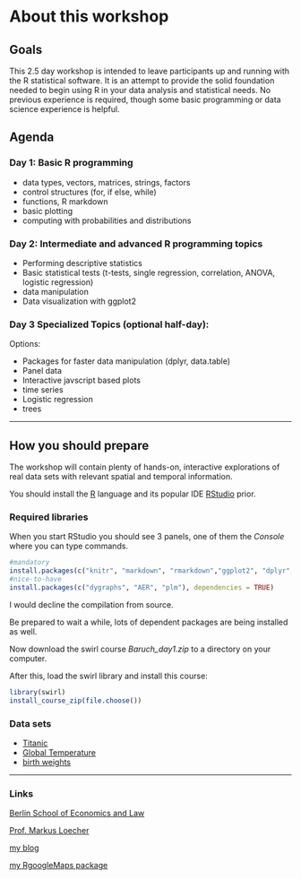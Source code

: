 About this workshop
===================

Goals
-----

This 2.5 day workshop is intended to leave participants up and running with the R statistical software. It is an attempt to provide the solid foundation needed to begin using R in your data analysis and statistical needs. No previous experience is required, though some basic programming or data science experience is helpful.

Agenda
------

### Day 1: Basic R programming

-   data types, vectors, matrices, strings, factors
-   control structures (for, if else, while)
-   functions, R markdown
-   basic plotting
-   computing with probabilities and distributions

### Day 2: Intermediate and advanced R programming topics

-   Performing descriptive statistics
-   Basic statistical tests (t-tests, single regression, correlation, ANOVA, logistic regression)
-   data manipulation
-   Data visualization with ggplot2

### Day 3 Specialized Topics (optional half-day):

Options:

-   Packages for faster data manipulation (dplyr, data.table)
-   Panel data
-   Interactive javscript based plots
-   time series
-   Logistic regression
-   trees

------------------------------------------------------------------------

How you should prepare
----------------------

The workshop will contain plenty of hands-on, interactive explorations of real data sets with relevant spatial and temporal information.

You should install the [R](https://cran.r-project.org/) language and its popular IDE [RStudio](https://www.rstudio.com/products/rstudio/download/) prior.

### Required libraries

When you start RStudio you should see 3 panels, one of them the *Console* where you can type commands.

``` r
#mandatory
install.packages(c("knitr", "markdown", "rmarkdown","ggplot2", "dplyr","swirl", "RgoogleMaps", "nycflights13", "stringr", "ISLR"), dependencies = TRUE)
#nice-to-have
install.packages(c("dygraphs", "AER", "plm"), dependencies = TRUE)
```

I would decline the compilation from source.

Be prepared to wait a while, lots of dependent packages are being installed as well.

[](figs/InstallPckgs.png)

Now download the swirl course *Baruch\_day1.zip* to a directory on your computer.

After this, load the swirl library and install this course:

``` r
library(swirl)
install_course_zip(file.choose())
```

### Data sets

-   [Titanic](data/TitanicTrain.csv)
-   [Global Temperature](data/global.dat)
-   [birth weights](data/BirthWeights.rda)

------------------------------------------------------------------------

### Links

[Berlin School of Economics and Law](http://www.hwr-berlin.de "BSEL Homepage")

[Prof. Markus Loecher](http://www.hwr-berlin.de/fachbereich-wirtschaftswissenschaften/kontakt/personen/kontakt-info/2184/ "ML official university link")

[my blog](https://blog.hwr-berlin.de/codeandstats/ "blog")

[my RgoogleMaps package](http://rgooglemaps.r-forge.r-project.org/ "RgoogleMaps on Rforge")
